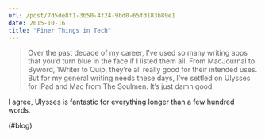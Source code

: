 ```yaml
---
url: /post/7d5de8f1-3b50-4f24-9bd0-65fd183b89e1
date: 2015-10-16
title: "Finer Things in Tech"
---
```


> Over the past decade of my career, I’ve used so many writing apps that you’d turn blue in the face if I listed them all. From MacJournal to Byword, 1Writer to Quip, they’re all really good for their intended uses. But for my general writing needs these days, I’ve settled on Ulysses for iPad and Mac from The Soulmen. It’s just damn good. 



I agree, Ulysses is fantastic for everything longer than a few hundred words.



(#blog)